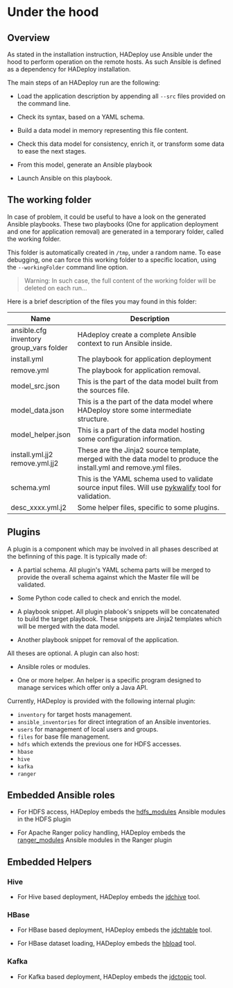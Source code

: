 # Under the hood

## Overview

As stated in the installation instruction, HADeploy use Ansible under the hood to perform operation on the remote hosts. As such Ansible is defined as a dependency for HADeploy installation.

The main steps of an HADeploy run are the following:

* Load the application description by appending all `--src` files provided on the command line.

* Check its syntax, based on a YAML schema.

* Build a data model in memory representing this file content.

* Check this data model for consistency, enrich it, or transform some data to ease the next stages.

* From this model, generate an Ansible playbook

* Launch Ansible on this playbook.

## The working folder

In case of problem, it could be useful to have a look on the generated Ansible playbooks. 
These two playbooks (One for application deployment and one for application removal) are generated in a temporary folder, called the working folder.

This folder is automatically created in `/tmp`, under a random name. 
To ease debugging, one can force this working folder to a specific location, using the `--workingFolder` command line option.

> Warning: In such case, the full content of the working folder will be deleted on each run...

Here is a brief description of the files you may found in this folder:

Name|Description
---|---
ansible.cfg<br>inventory<br>group_vars folder|HAdeploy create a complete Ansible context to run Ansible inside.
install.yml|The playbook for application deployment
remove.yml|The playbook for application removal.
model_src.json|This is the part of the data model built from the sources file.
model_data.json|This is a the part of the data model where HADeploy store some intermediate structure.
model_helper.json|This is a part of the data model hosting some configuration information.
install.yml.jj2<br>remove.yml.jj2|These are the Jinja2 source template, merged with the data model to produce the install.yml and remove.yml files.
schema.yml|This is the YAML schema used to validate source input files. Will use [pykwalify](https://github.com/Grokzen/pykwalify) tool for validation.
desc_xxxx.yml.j2|Some helper files, specific to some plugins.




## Plugins

A plugin is a component which may be involved in all phases described at the befinning of this page. It is typically made of:

* A partial schema. All plugin's YAML schema parts will be merged to provide the overall schema against which the Master file will be validated.

* Some Python code called to check and enrich the model.

* A playbook snippet. All plugin plabook's snippets will be concatenated to build the target playbook. These snippets are Jinja2 templates which will be merged with the data model.

* Another playbook snippet for removal of the application.

All theses are optional. A plugin can also host:

* Ansible roles or modules.

* One or more helper. An helper is a specific program designed to manage services which offer only a Java API.

Currently, HADeploy is provided with the following internal plugin:

* `inventory` for target hosts management.
* `ansible_inventories` for direct integration of an Ansible inventories.
* `users` for management of local users and groups. 
* `files` for base file management.
* `hdfs` which extends the previous one for HDFS accesses.
* `hbase`
* `hive`
* `kafka`
* `ranger`



## Embedded Ansible roles

* For HDFS access, HADeploy embeds the [hdfs_modules](https://github.com/BROADSoftware/hdfs_modules) Ansible modules in the HDFS plugin

* For Apache Ranger policy handling, HADeploy embeds the [ranger_modules](https://github.com/BROADSoftware/ranger_modules) Ansible modules in the Ranger plugin

## Embedded Helpers

### Hive

* For Hive based deployment, HADeploy embeds the [jdchive](https://github.com/BROADSoftware/jdchive) tool.

### HBase

* For HBase based deployment, HADeploy embeds the [jdchtable](https://github.com/BROADSoftware/jdchtable) tool.

* For HBase dataset loading, HADeploy embeds the [hbload](https://github.com/BROADSoftware/hbtools) tool.

### Kafka

* For Kafka based deployment, HADeploy embeds the [jdctopic](https://github.com/Kappaware/jdctopic) tool.



